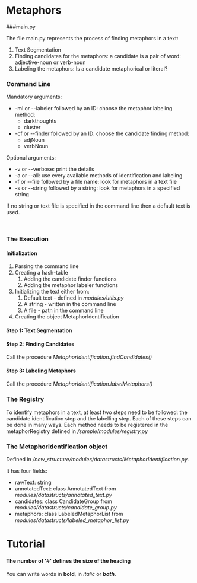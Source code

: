 # Metaphors

###main.py

The file main.py represents the process of finding metaphors in a text:
1. Text Segmentation
2. Finding candidates for the metaphors: a candidate is a pair of word: adjective-noun or verb-noun 
3. Labeling the metaphors: Is a candidate metaphorical or literal? 

### Command Line
Mandatory arguments:
* -ml or --labeler followed by an ID: choose the metaphor labeling method:
    * darkthoughts
    * cluster
* -cf or --finder followed by an ID: choose the candidate finding method:
    * adjNoun
    * verbNoun
    
Optional  arguments:
* -v or --verbose: print the details
* -a or --all: use every available methods of identification and labeling
* -f or --file followed by a file name: look for metaphors in a text file
* -s or --string followed by a string: look for metaphors in a specified string

If no string or text file is specified in the command line then a default text is used.

<br>

### The Execution
#### Initialization

1. Parsing the command line
2. Creating a hash-table
    1. Adding the candidate finder functions
    2. Adding the metaphor labeler functions
3. Initializing the text either from:
    1. Default text - defined in _modules/utils.py_
    2. A string - written in the command line
    3. A file - path in the command line
4. Creating the object MetaphorIdentification
    
#### Step 1: Text Segmentation


#### Step 2: Finding Candidates
Call the procedure _MetaphorIdentification.findCandidates()_

#### Step 3: Labeling Metaphors
Call the procedure _MetaphorIdentification.labelMetaphors()_
    
### The Registry
To identify metaphors in a text, at least two steps need to be followed:
the candidate identification step and the labelling step.
Each of these steps can be done in many ways.
Each method needs to be registered in the metaphorRegistry defined in 
_/sample/modules/registry.py_

### The MetaphorIdentification object
Defined in _/new\_structure/modules/datastructs/MetaphorIdentification.py_.

It has four fields:
* rawText: string
* annotatedText: class AnnotatedText from _modules/datastructs/annotated_text.py_
* candidates: class CandidateGroup from _modules/datastructs/candidate_group.py_
* metaphors: class LabeledMetaphorList from _modules/datastructs/labeled_metaphor_list.py_



# Tutorial

#### The number of '#' defines the size of the heading

You can write words in **bold**, in _italic_ or **_both_**.